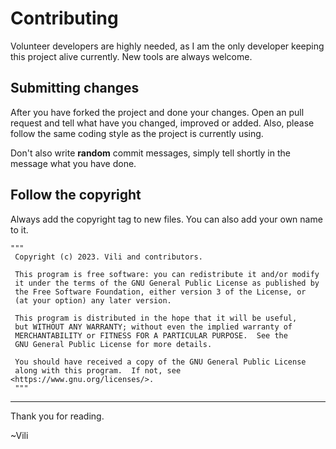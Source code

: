 # Contributing
Volunteer developers are highly needed, as I am the only developer keeping this project alive currently. New tools are always welcome.

## Submitting changes
After you have forked the project and done your changes. Open an pull request and tell what have you changed, improved or added. Also, please follow the same coding style as the project is currently using.

Don't also write **random** commit messages, simply tell shortly in the message what you have done.

## Follow the copyright
Always add the copyright tag to new files. You can also add your own name to it.
```
"""
 Copyright (c) 2023. Vili and contributors.

 This program is free software: you can redistribute it and/or modify
 it under the terms of the GNU General Public License as published by
 the Free Software Foundation, either version 3 of the License, or
 (at your option) any later version.

 This program is distributed in the hope that it will be useful,
 but WITHOUT ANY WARRANTY; without even the implied warranty of
 MERCHANTABILITY or FITNESS FOR A PARTICULAR PURPOSE.  See the
 GNU General Public License for more details.

 You should have received a copy of the GNU General Public License
 along with this program.  If not, see <https://www.gnu.org/licenses/>.
 """
```

-------------------------
Thank you for reading.

~Vili
